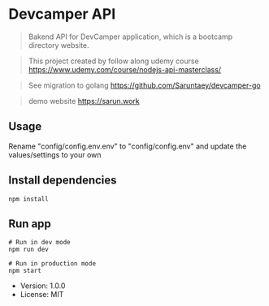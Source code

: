 # Devcamper API

> Bakend API for DevCamper application, which is a bootcamp directory website. 

>This project created by follow along udemy course <https://www.udemy.com/course/nodejs-api-masterclass/> 

> See migration to golang <https://github.com/Saruntaey/devcamper-go>

> demo website <https://sarun.work> 

## Usage

 Rename "config/config.env.env" to "config/config.env" and update the values/settings to your own

 ## Install dependencies
```
npm install
```

## Run app
```
# Run in dev mode
npm run dev

# Run in production mode
npm start
```

- Version: 1.0.0
- License: MIT
